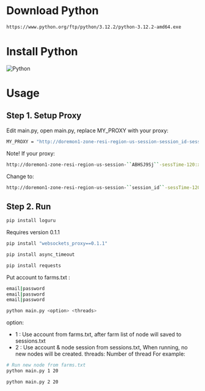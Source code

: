 # Download Python
```bash
https://www.python.org/ftp/python/3.12.2/python-3.12.2-amd64.exe
```
# Install Python
![Python](https://i.imgur.com/dMWMSLX.png)

# Usage
## Step 1. Setup Proxy
Edit main.py, open main.py, replace MY_PROXY with your proxy:
```bash
MY_PROXY = "http://doremon1-zone-resi-region-us-session-session_id-sessTime-120:xxxxxxxx@na.pyproxy.io:16666"
```
Note! If your proxy:
```bash
http://doremon1-zone-resi-region-us-session-``ABHSJ9Sj``-sessTime-120:xxxxxxxx@na.pyproxy.io:16666
```

Change to:
```bash
http://doremon1-zone-resi-region-us-session-``session_id``-sessTime-120:xxxxxxxx@na.pyproxy.io:16666
```


## Step 2. Run
```bash
pip install loguru
```

Requires version 0.1.1
```bash
pip install "websockets_proxy==0.1.1"
```

```bash
pip install async_timeout
```

```bash
pip install requests
```

Put account to farms.txt :

```bash
email|password
email|password
email|password
```

```bash
python main.py <option> <threads>
```
option:
+ 1 : Use account from farms.txt, after farm list of node will saved to sessions.txt
+ 2 : Use account & node session from sessions.txt, When running, no new nodes will be created.
threads: Number of thread
For example:
```bash
# Run new node from farms.txt
python main.py 1 20
```

```bash
python main.py 2 20
```
